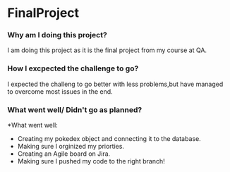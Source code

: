 # FinalProject

### Why am I doing this project?
I am doing this project as it is the final project from my course at QA.

### How I excpected the challenge to go?
I expected the challeng to go better with less problems,but have managed to overcome most issues in the end.

### What went well/ Didn't go as planned?
*What went well:
 * Creating my pokedex object and connecting it to the database.
 * Making sure I orginized my priorties.
 * Creating an Agile board on Jira.
 * Making sure I pushed my code to the right branch!




